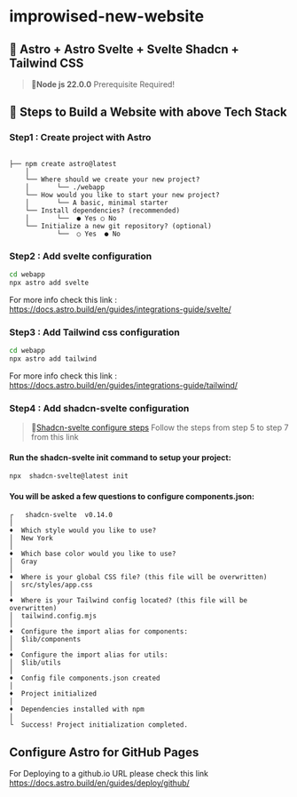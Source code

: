 # improwised-new-website

## 🔮 Astro + Astro Svelte + Svelte Shadcn + Tailwind CSS

> 🔹**Node js 22.0.0** Prerequisite Required!


## 🚀 Steps to Build a Website with above Tech Stack

### Step1 : Create project with Astro

```text

├── npm create astro@latest
    │
    └── Where should we create your new project?
    │       └── ./webapp
    └── How would you like to start your new project?
    │       └── A basic, minimal starter
    └── Install dependencies? (recommended)
    │       └──  ● Yes ○ No
    └── Initialize a new git repository? (optional)
		    └──  ○ Yes  ● No

```

### Step2 : Add svelte configuration


```bash
cd webapp
npx astro add svelte
```
For more info check this link : https://docs.astro.build/en/guides/integrations-guide/svelte/


### Step3 : Add Tailwind css configuration


```bash
cd webapp
npx astro add tailwind
```
For more info check this link : https://docs.astro.build/en/guides/integrations-guide/tailwind/


### Step4 : Add shadcn-svelte configuration

> 🔹[Shadcn-svelte configure steps](https://www.shadcn-svelte.com/docs/installation/astro) Follow the steps from step 5  to step 7 from this link


#### Run the shadcn-svelte init command to setup your project:
```bash
npx  shadcn-svelte@latest init
```
#### You will be asked a few questions to configure components.json:

```text
┌   shadcn-svelte  v0.14.0
│
♦️  Which style would you like to use?
│  New York
│
♦️  Which base color would you like to use?
│  Gray
│
♦️  Where is your global CSS file? (this file will be overwritten)
│  src/styles/app.css
│
♦️  Where is your Tailwind config located? (this file will be overwritten)
│  tailwind.config.mjs
│
♦️  Configure the import alias for components:
│  $lib/components
│
♦️  Configure the import alias for utils:
│  $lib/utils
│
♦️  Config file components.json created
│
♦️  Project initialized
│
♦️  Dependencies installed with npm
│
└  Success! Project initialization completed.
```


## Configure Astro for GitHub Pages
   For Deploying to a github.io URL please check this link
   https://docs.astro.build/en/guides/deploy/github/



